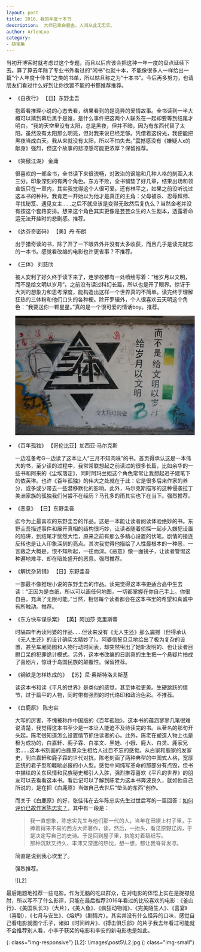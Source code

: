 ```yaml
---
layout: post
title: 2016，我的年度十本书
description:  大师已乘白鹿去，人间从此无忠实。
author: ArlenLuo
category:
- 随笔集
---
```


当初开博客时就考虑过这个专题，而且以后应该会把这种一年一度的盘点延续下去。算了算去年除了专业书外看过的“闲书”也就十本，不能像很多人一样给出一篇“个人年度十佳书”之类的书单，所以姑且称之为“十本书”。今后再多努力，也请朋友们看过什么好到让你欲罢不能的书都推荐推荐。

*   《白夜行》 【日】东野圭吾

    抱着看推理小说的心态去看，结果看到的是诡异的爱情故事。全书读到一半大概可以猜到幕后黑手是谁，是什么事件把这两个人联系在一起却要等到结尾才明白。“我的天空里没有太阳，总是黑夜，但并不暗，因为有东西代替了太阳。虽然没有太阳那么明亮，但对我来说已经足够。凭借着这份光，我便能把黑夜当成白天。我从来就没有太阳，所以不怕失去。”震撼感没有《嫌疑人x的献身》强烈，但这个故事的悲凉感可能更浓厚？保留推荐。

*   《笑傲江湖》 金庸

    很喜欢的一部金书，全书读下来很流畅，对政治的讽喻和几种人格的刻画入木三分。印象深刻的有两个角色。东方不败，全书铺垫了好几章，结果出场和领盒饭只在一章内，其实我觉得这个人很可爱。还有林平之，如果之前没听说过这本书的种种，我肯定一开始以为他才是真正的主角：父母被杀、忍辱拜师、寻找秘笈、遇见女主……之后不就应该是变得无敌然后复仇么？当然金老并没有按这个套路安排。想来这个角色其实更像是芸芸众生的人生剧本，透露着命运无法开挂时的悲剧感。推荐。

*   《达芬奇密码》 【美】丹·布朗

    出于猎奇读的书，除了开了一下眼界外并没有太多收获，而且几乎是读完就忘的一本书。感觉看改编的电影也许更省事？不推荐。

*   《三体》 刘慈欣

    被人安利了好久终于读下来了，连学校都有一处喷绘写着：“给岁月以文明，而不是给文明以岁月”。之前没有读过科幻长篇，所以也是开了眼界。惊讶于大刘的想象力和思考深度，能构造出这样一个世界真的不简单。读完终于理解狂热的三体粉和他们口头的各种梗。除开罗辑外，个人很喜欢云天明这个角色：“我要送你一颗星星。”真的是一个很可爱的情话boy。推荐。

    ![L1]

*   《百年孤独》 【哥伦比亚】加西亚·马尔克斯

    一边准备考G一边读了这本让人“三月不知肉味”的书。首页得承认这是一本伟大的书，至少读的过程中，我常常联想起之前读过的很多长篇，比如余华的一些书和阿来的《尘埃落定》，同时阿玛兰妲这个角色常常让我想起迟子建笔下的依芙琳。也许《百年孤独》的伟大之处就在于此：它是很多后来作家的养分，或多或少带去一些潜移默化的影响。此外，马尔克斯描写的这种侵袭拉丁美洲家族的孤独我们何尝不在经历？马孔多的雨其实也下在当下。强烈推荐。

*   《恶意》 【日】东野圭吾

    迄今为止最喜欢的东野圭吾的作品。这是一本能让读者阅读体验绝妙的书。东野圭吾描述事件和展开真相的结构很巧妙，让读者随着侦探一起步入嫌犯设置的陷阱，到结尾才恍然大悟，原来之前有那么多精心设置的伏笔。剧情的接连反转也是让人印象深刻的亮点。其次我觉得他描绘了人性最根本的一种恶，一言蔽之大概是，恨不知所起，一往而深。《恶意》像一面镜子，让读者警惕这种遍地难寻、却在暗处盛开的恶意。强烈推荐。

*   《解忧杂货铺》 【日】东野圭吾

    一部最不像推理小说的东野圭吾的作品。读完觉得这本书更适合高中生去读：“正因为是白纸，所以可以画任何地图，一切都掌握在你自己手上。你很自由，充满了无限可能。”当然，相信每个读者都会在这本书里的希望和真诚中有所触动。推荐。

*   《东方快车谋杀案》 【英】阿加莎·克里斯蒂

    时隔四年再读阿婆的作品……但读来没有《无人生还》那么震撼（但得承认《无人生还》的设计确实太精妙了）。阿婆信誓旦旦地给出了极为复杂的设置，甚至车厢简图和人物行动时间表，却突然甩出了她新发明的、也让读者目瞪口呆的犯罪诡计模式。另外，这本书改编的日剧真的生生把一个悬疑片拍成了喜剧片，惊讶于岛国民族的颠覆性。保留推荐。

*   《钢铁是怎样炼成的》 【苏】尼·奥斯特洛夫斯基

    读这本书和读《平凡的世界》是类似的感觉，甚至体验更差。生硬跳跃的情节，过于扁平的人物，同时带有强烈的时代烙印和政治色彩。不推荐。

*   《白鹿原》 陈忠实

    大写的厉害，不愧被称作中国版的《百年孤独》。这本书的蕴涵寥寥几笔很难说清楚，我觉得这本书至少是一本让人能迫不及待读完的书。从著名的那句开头起，陈老很知道怎么设置情节抓住读者的心。此外，陈老在塑造人物上也是极为成功的，白嘉轩、鹿子霖、白孝文、黑娃、小娥、鹿大、白灵、鹿家兄弟……这本书刻画的白鹿原众生相给人过目不忘的感觉。从白家和鹿家的发家史，到白嘉轩和鹿子霖的世代对抗，陈老刻画了两种典型的中国式人格，宽厚正统的君子型和睚眦必报的小人型。感觉中间纯写革命的那部分有点毁，但书中描绘的关东风情和民族秘史都引人入胜，强烈推荐喜欢《平凡的世界》的朋友可以去看看这本书。看后记可以了解到陈老为这本书奔波良久，就如他自己所说的，是在把《白鹿原》当做自己去世后“垫头的东西”创作。

    而关于《白鹿原》的好，张佳伟在去年陈忠实先生过世后写的一篇回答：<a href="http://zhihu.com/question/44927439/answer/98082099" target="_blank">如何评价已故作家陈忠实？</a>，其中有一段是：

    > 我一直想象，陈忠实先生与他们那一代的人，当年在田埂上村子里，手捧着得来不易的西方大师著作，读，然后，一抬头，看见原野辽阔，于是决定写自己的史诗。于是回到屋子里，执笔对着稿纸写。<br>那种沉默又持久、丰沛又深邃的热忱，想一想，都让我脊背发凉。
    
    简直是说到我心坎里了。

    强烈推荐。

    ![L2]

最后跑题地推荐一些电影。作为无脑的吃瓜群众，在对电影的体悟上实在是捉襟见肘，所以写不了什么影评，只能在最后推荐2016年看过的比较喜欢的电影：《釜山行》、《美国队长3》（大片），《美人鱼》、《疯狂动物城》、《完美陌生人》、《喜宴》（喜剧），《七月与安生》、《熔炉》（剧情片）。其实并没有什么怪异的口味，感觉自己看电影就图个乐子，诸如《时间碎片》、《搏击俱乐部》的片子我去年看过可能就不会推荐别人看，小李子获奖的电影和李安的新电影也是如此。

[L1]: \images\post5\L1.jpg
{: class="img-responsive"}
[L2]: \images\post5\L2.jpg
{: class="img-small"}